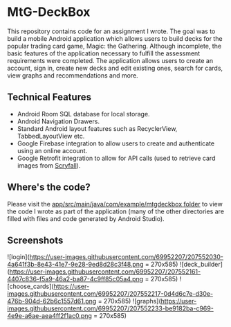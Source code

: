 # MtG-DeckBox

This repository contains code for an assignment I wrote. The goal was to build a mobile Android application which allows users to build decks for the popular
trading card game, Magic: the Gathering. Although incomplete, the basic features of the application necessary to fulfill the assessment requirements were
completed. The application allows users to create an account, sign in, create new decks and edit existing ones, search for cards, view graphs and recommendations
and more.

## Technical Features
* Android Room SQL database for local storage.
* Android Navigation Drawers.
* Standard Android layout features such as RecyclerView, TabbedLayoutView etc.
* Google Firebase integration to allow users to create and authenticate using an online account.
* Google Retrofit integration to allow for API calls (used to retrieve card images from [Scryfall](https://scryfall.com/)).

## Where's the code?
Please visit the [app/src/main/java/com/example/mtgdeckbox folder](https://github.com/TPBarker/MtG-DeckBox/tree/master/app/src/main/java/com/example/mtgdeckbox) to
view the code I wrote as part of the application (many of the other directories are filled with files and code generated by Android Studio).

## Screenshots

![login](https://user-images.githubusercontent.com/69952207/207552030-4a641f3b-8e43-41e7-9e28-9ed8d28c3f48.png = 270x585)
![deck_builder](https://user-images.githubusercontent.com/69952207/207552161-4407c836-f5a9-46a2-ba87-4c9ff85c05a4.png = 270x585)
![choose_cards](https://user-images.githubusercontent.com/69952207/207552217-0d4d6c7e-d30e-476b-904d-62b6c1557d61.png = 270x585)
![graphs](https://user-images.githubusercontent.com/69952207/207552233-be9182ba-c969-4e9e-a6ae-aea4ff2f1ac0.png = 270x585)

